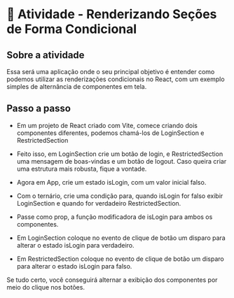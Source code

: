 # 💪 Atividade - Renderizando Seções de Forma Condicional

## Sobre a atividade

Essa será uma aplicação onde o seu principal objetivo é entender como podemos utilizar as renderizações condicionais no React, com um exemplo simples de alternância de componentes em tela.

## Passo a passo

- Em um projeto de React criado com Vite, comece criando dois componentes diferentes, podemos chamá-los de LoginSection e RestrictedSection

- Feito isso, em LoginSection crie um botão de login, e RestrictedSection uma mensagem de boas-vindas e um botão de logout. Caso queira criar uma estrutura mais robusta, fique a vontade.

- Agora em App, crie um estado isLogin, com um valor inicial falso.

- Com o ternário, crie uma condição para, quando isLogin for falso exibir LoginSection e quando for verdadeiro RestrictedSection.

- Passe como prop, a função modificadora de isLogin para ambos os componentes.

- Em LoginSection coloque no evento de clique de botão um disparo para alterar o estado isLogin para verdadeiro.

- Em RestrictedSection coloque no evento de clique de botão um disparo para alterar o estado isLogin para falso.

Se tudo certo, você conseguirá alternar a exibição dos componentes por meio do clique nos botões.